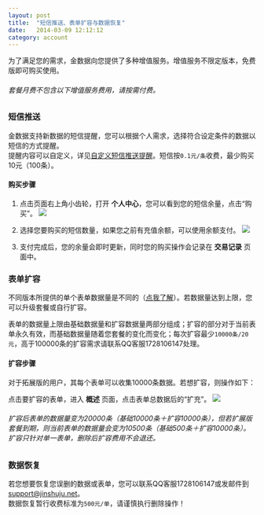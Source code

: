 ```yaml
---
layout: post
title:  "短信推送、表单扩容与数据恢复"
date:   2014-03-09 12:12:12
category: account
---
```


为了满足您的需求，金数据向您提供了多种增值服务。增值服务不限定版本，免费版即可购买使用。
###### 套餐月费不包含以下增值服务费用，请按需付费。

<h3 id="sms-push">短信推送</h3>

金数据支持新数据的短信提醒，您可以根据个人需求，选择符合设定条件的数据以短信的方式提醒。  
提醒内容可以自定义，详见[自定义短信推送提醒](sms-push.html)。短信按`0.1元/条`收费，最少购买10元（100条）。

#### 购买步骤

1. 点击页面右上角小齿轮，打开 **个人中心**，您可以看到您的短信余量，点击“购买”。
	![](http://jinshuju-help-pics.b0.upaiyun.com/images/sms-recharge-1.png)

2. 选择您要购买的短信数量，如果您之前有充值余额，可以使用余额支付。
	![](http://jinshuju-help-pics.b0.upaiyun.com/images/sms-recharge-2.png)

3. 支付完成后，您的余量会即时更新，同时您的购买操作会记录在 **交易记录** 页面中。

### 表单扩容

不同版本所提供的单个表单数据量是不同的（[点我了解](https://jinshuju.net/plan)）。若数据量达到上限，您可以升级套餐或自行扩容。

表单的数据量上限由基础数据量和扩容数据量两部分组成；扩容的部分对于当前表单永久有效，而基础数据量随着您套餐的变化而变化；每次扩容最少`10000条/20元`，高于100000条的扩容需求请联系QQ客服1728106147处理。

#### 扩容步骤

对于拓展版的用户，其每个表单可以收集10000条数据。若想扩容，则操作如下：

点击要扩容的表单，进入 **概述** 页面，点击表单总数据后的“扩充”。
	![](http://jinshuju-help-pics.b0.upaiyun.com/images/value-added.png)

###### 扩容后表单的数据量变为20000条（基础10000条＋扩容10000条），但若扩展版套餐到期，则当前表单的数据量会变为10500条（基础500条＋扩容10000条）。扩容只针对单一表单，删除后扩容费用不会退还。

### 数据恢复

若您想要恢复您误删的数据或表单，您可以联系QQ客服1728106147或发邮件到[support@jinshuju.net](mailto:support@jinshuju.net)。  
数据恢复暂行收费标准为`500元/单`，请谨慎执行删除操作！
